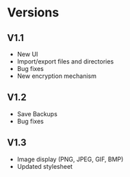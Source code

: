 # Versions
## V1.1
- New UI
- Import/export files and directories
- Bug fixes
- New encryption mechanism

## V1.2
- Save Backups
- Bug fixes

## V1.3
- Image display (PNG, JPEG, GIF, BMP)
- Updated stylesheet

